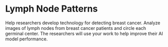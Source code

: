 # Lymph Node Patterns

Help researchers develop technology for detecting breast cancer. Analyze images of lymph nodes from breast cancer patients and circle each germinal center. The researchers will use your work to help improve their AI model performance.
